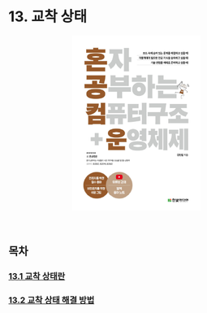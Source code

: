# 13. 교착 상태

<p align="center">
  <img src="../images/혼공컴운.jpg" style="width: 50%; margin: 0 auto;" />
</p>

<br>

## 목차

### [13.1 교착 상태란](./13.1%20교착%20상태란.md)

### [13.2 교착 상태 해결 방법](./13.2%20교착%20상태%20해결%20방법.md)
